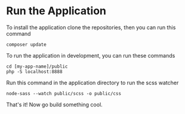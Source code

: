 # Run the Application
To install the application clone the repositories, then you can run this command
    
    composer update

To run the application in development, you can run these commands 

	cd [my-app-name]/public
	php -S localhost:8888

Run this command in the application directory to run the scss watcher

	node-sass --watch public/scss -o public/css	

That's it! Now go build something cool.
